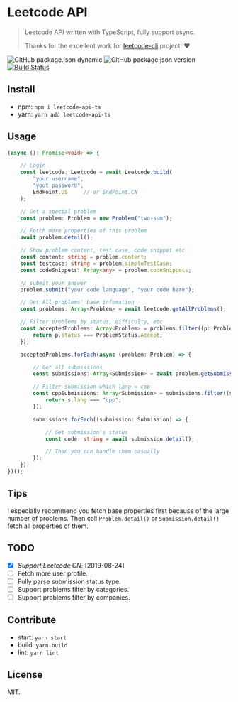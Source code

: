 # Leetcode API
> Leetcode API written with TypeScript, fully support async.
> 
> Thanks for the excellent work for [leetcode-cli](https://github.com/skygragon/leetcode-cli) project! ❤️

![GitHub package.json dynamic](https://img.shields.io/github/package-json/keywords/realVEct0r/leetcode-api)
![GitHub package.json version](https://img.shields.io/github/package-json/v/realVEct0r/leetcode-api)
[![Build Status](https://travis-ci.org/realVEct0r/leetcode-api.svg?branch=master)](https://travis-ci.org/realVEct0r/leetcode-api)

## Install
* npm: `npm i leetcode-api-ts`
* yarn: `yarn add leetcode-api-ts`


## Usage
```typescript
(async (): Promise<void> => {

    // Login 
    const leetcode: Leetcode = await Leetcode.build(
        "your username",
        "yout password",
        EndPoint.US     // or EndPoint.CN
    );

    // Get a special problem
    const problem: Problem = new Problem("two-sum");

    // Fetch more properties of this problem
    await problem.detail();

    // Show problem content, test case, code snippet etc
    const content: string = problem.content;
    const testcase: string = problem.simpleTestCase;
    const codeSnippets: Array<any> = problem.codeSnippets;

    // submit your answer
    problem.submit("your code language", "your code here");

    // Get All problems' base infomation
    const problems: Array<Problem> = await leetcode.getAllProblems();

    // Filter problems by status, difficulty, etc
    const acceptedProblems: Array<Problem> = problems.filter((p: Problem) => {
        return p.status === ProblemStatus.Accept;
    });

    acceptedProblems.forEach(async (problem: Problem) => {

        // Get all submissions
        const submissions: Array<Submission> = await problem.getSubmissions();

        // Filter submission which lang = cpp
        const cppSubmissions: Array<Submission> = submissions.filter((s: Submission) => {
            return s.lang === "cpp";
        });

        submissions.forEach((submission: Submission) => {

            // Get submission's status
            const code: string = await submission.detail();

            // Then you can handle them casually
        });
    });
})();
```

## Tips
I especially recommend you fetch base properties first because of the large number of problems. Then call `Problem.detail()` or `Submission.detail()` fetch all properties of them.

## TODO
* [X] ~~*Support Leetcode CN.*~~ [2019-08-24]
* [ ] Fetch more user profile.
* [ ] Fully parse submission status type.
* [ ] Support problems filter by categories.
* [ ] Support problems filter by companies.

## Contribute
* start: `yarn start`
* build: `yarn build`
* lint: `yarn lint`

## License
MIT.
